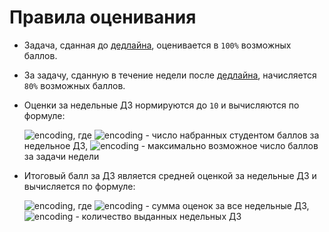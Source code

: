 # Правила оценивания

- Задача, сданная до [дедлайна](https://pilot.cpp-hse.org/), оценивается в `100%` возможных баллов.
- За задачу, сданную в течение недели после [дедлайна](https://pilot.cpp-hse.org/), начисляется `80%` возможных баллов.
- Оценки за недельные ДЗ нормируются до `10` и вычисляются по формуле:

  ![encoding](https://latex.codecogs.com/svg.image?\frac{Sum_{week}}{Max}&space;\times&space;10), где ![encoding](https://latex.codecogs.com/svg.image?Sum_{week}) - число набранных студентом баллов за недельное ДЗ, ![encoding](https://latex.codecogs.com/svg.image?Max) - максимально возможное число баллов за задачи недели
  
- Итоговый балл за ДЗ является средней оценкой за недельные ДЗ и вычисляется по формуле:

  ![encoding](https://latex.codecogs.com/svg.image?\frac{Sum_{total}}{Weeks}), где ![encoding](https://latex.codecogs.com/svg.image?Sum_{total}) - сумма оценок за все недельные ДЗ, ![encoding](https://latex.codecogs.com/svg.image?Weeks) - количество выданных недельных ДЗ
